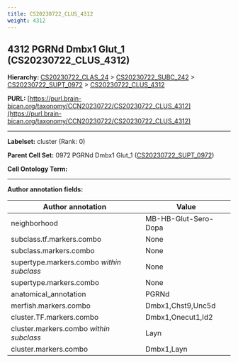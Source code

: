 ```yaml
---
title: CS20230722_CLUS_4312
weight: 4312
---
```

## 4312 PGRNd Dmbx1 Glut_1 (CS20230722_CLUS_4312)
<b>Hierarchy: </b>
[CS20230722_CLAS_24](../CS20230722_CLAS_24) >
[CS20230722_SUBC_242](../CS20230722_SUBC_242) >
[CS20230722_SUPT_0972](../CS20230722_SUPT_0972) >
[CS20230722_CLUS_4312](../CS20230722_CLUS_4312)

**PURL:** [https://purl.brain-bican.org/taxonomy/CCN20230722/CS20230722_CLUS_4312](https://purl.brain-bican.org/taxonomy/CCN20230722/CS20230722_CLUS_4312)

---


**Labelset:** cluster (Rank: 0)

**Parent Cell Set:** 0972 PGRNd Dmbx1 Glut_1 ([CS20230722_SUPT_0972](../CS20230722_SUPT_0972))



**Cell Ontology Term:** 

[MARKER GENES.]: #


---

[TRANSFERRED ANNOTATIONS.]: #


[AUTHOR ANNOTATION FIELDS.]: #


**Author annotation fields:**

| Author annotation | Value |
|-------------------|-------|
|neighborhood|MB-HB-Glut-Sero-Dopa|
|subclass.tf.markers.combo|None|
|subclass.markers.combo|None|
|supertype.markers.combo _within subclass_|None|
|supertype.markers.combo|None|
|anatomical_annotation|PGRNd|
|merfish.markers.combo|Dmbx1,Chst9,Unc5d|
|cluster.TF.markers.combo|Dmbx1,Onecut1,Id2|
|cluster.markers.combo _within subclass_|Layn|
|cluster.markers.combo|Dmbx1,Layn|
